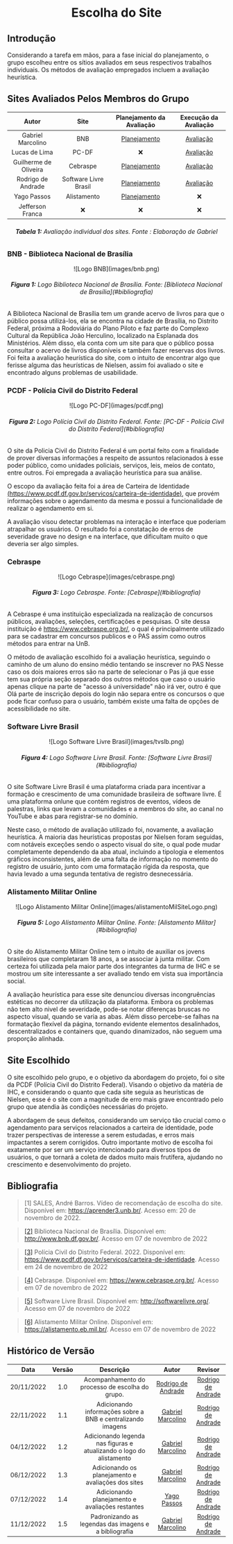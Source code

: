 <h1 align="center">Escolha do Site</h1>

## Introdução
Considerando a tarefa em mãos, para a fase inicial do planejamento, o grupo escolheu entre os sítios avaliados em seus respectivos trabalhos individuais. Os métodos
de avaliação empregados incluem a avaliação heurística.

## Sites Avaliados Pelos Membros do Grupo

|         Autor         |         Site          |                Planejamento da Avaliação                |                   Execução da Avaliação                    |
| :-------------------: | :-------------------: | :-----------------------------------------------------: | :--------------------------------------------------------: |
|   Gabriel Marcolino   |          BNB          |  [Planejamento](planejamento/planejamento-gabriel.pdf)  |  [Avaliação](planejamento/execucao-avaliacao-gabriel.pdf)  |
|     Lucas de Lima     |         PC-DF         |                           :x:                           |   [Avaliação](planejamento/execucao-avaliacao-lucas.pdf)   |
| Guilherme de Oliveira |       Cebraspe        | [Planejamento](planejamento/planejamento-guilherme.pdf) | [Avaliação](planejamento/execucao-avaliacao-guilherme.pdf) |
|  Rodrigo de Andrade   | Software Livre Brasil |  [Planejamento](planejamento/planejamento-rodrigo.pdf)  |  [Avaliação](planejamento/execucao-avaliacao-rodrigo.pdf)  |
|      Yago Passos      |      Alistamento      |  [Planejamento](planejamento/planejamento-yago.pdf) |                            :x:                             |
|   Jefferson Franca    |          :x:          |                           :x:                           |                            :x:                             |

<figcaption align='center'>
   <h6><b>Tabela 1:</b> Avaliação individual dos sites. Fonte : Elaboração de Gabriel</h6>
</figcaption>

### BNB - Biblioteca Nacional de Brasília

<center>
    ![Logo BNB](images/bnb.png)
    <figcaption align='center'>
        <h6><b>Figura 1:</b> Logo Biblioteca Nacional de Brasília. Fonte: [Biblioteca Nacional de Brasília](#bibliografia)
    </figcaption>
</center>

A Biblioteca Nacional de Brasília tem um grande acervo de livros para que o público possa utilizá-los, ela se encontra na cidade de Brasília, no Distrito Federal, próxima a Rodoviária do Plano Piloto e faz parte do Complexo Cultural da República João Herculino, localizado na Esplanada dos Ministérios.
Além disso, ela conta com um site para que o público possa consultar o acervo de livros disponíveis e também fazer reservas dos livros. Foi feita a avaliação heurística do site, com o intuito de encontrar algo que ferisse alguma das heurísticas de Nielsen, assim foi avaliado o site  e encontrado alguns problemas de usabilidade.


### PCDF - Polícia Civil do Distrito Federal

<center>
    ![Logo PC-DF](images/pcdf.png)
    <figcaption align='center'>
        <h6><b>Figura 2:</b>  Logo Polícia Civil do Distrito Federal. Fonte: [PC-DF - Polícia Civil do Distrito Federal](#bibliografia)
    </figcaption>
</center>

O site da Policia Civil do Distrito Federal é um portal feito com a finalidade de prover diversas informações a respeito de assuntos relacionados à esse poder público, como unidades policiais, serviços, leis, meios de contato, entre outros. Foi empregada a avaliação heurística para sua análise.

O escopo da avaliação feita foi a área de Carteira de Identidade [(https://www.pcdf.df.gov.br/servicos/carteira-de-identidade)](https://www.pcdf.df.gov.br/servicos/carteira-de-identidade), que provém informações sobre o agendamento da mesma e possui a funcionalidade de realizar o agendamento em si.

A avaliação visou detectar problemas na interação e interface que poderiam atrapalhar os usuários. O resultado foi a constatação de erros de severidade grave no design e na interface, que dificultam muito o que deveria ser algo simples.


### Cebraspe  

<center>
    ![Logo Cebraspe](images/cebraspe.png)
    <figcaption align='center'>
        <h6><b>Figura 3:</b>  Logo Cebraspe. Fonte: [Cebraspe](#bibliografia)
    </figcaption>
</center>

A Cebraspe é uma instituição especializada na realização de concursos públicos, avaliações, seleções, certificações e pesquisas.
O site dessa instituição é https://www.cebraspe.org.br/, o qual é principalmente utilizado para se cadastrar em concursos publicos e o PAS assim como outros métodos para entrar na UnB. 

O método de avaliação escolhido foi a avaliação heurística, seguindo o caminho de um aluno do ensino médio tentando se inscrever no PAS 
Nesse caso os dois maiores erros são na parte de selecionar o Pas já que esse tem sua própria seção separado dos outros métodos que caso o usuário apenas clique na parte de "acesso á universidade" não irá ver, outro é que Olá parte de inscrição depois do login não separa entre os concursos o que pode ficar confuso para o usuário, também existe uma falta de opções de acessibilidade no site.


### Software Livre Brasil

<center>
    ![Logo Software Livre Brasil](images/tvslb.png)
    <figcaption align='center'>
        <h6><b>Figura 4:</b> Logo Software Livre Brasil. Fonte: [Software Livre Brasil](#bibliografia)
    </figcaption>
</center>

O site Software Livre Brasil é uma plataforma criada para incentivar a formação e crescimento de uma comunidade brasileira de software livre. É uma plataforma onlune
que contém registros de eventos, vídeos de palestras, links que levam a comunidades e a membros do site, ao canal no YouTube e abas para registrar-se no domínio.

Neste caso, o método de avaliação utilizado foi, novamente, a avaliação heurística. A maioria das heurísticas propostas por Nielsen foram seguidas, com notáveis exceções sendo o aspecto visual do site, o qual pode mudar completamente dependendo da aba atual, incluindo a tipologia e elementos gráficos inconsistentes, além de uma falta de informação no momento do registro de usuário, junto com uma formatação rígida da resposta, que havia levado a uma segunda tentativa de registro desnecessária.

### Alistamento Militar Online

<center>
    ![Logo Alistamento Militar Online](images/alistamentoMilSiteLogo.png)
    <figcaption align='center'>
        <h6><b>Figura 5:</b> Logo Alistamento Militar Online. Fonte: [Alistamento Militar](#bibliografia)
    </figcaption>
</center>

O site do Alistamento Militar Online tem o intuito de auxiliar os jovens brasileiros que completaram 18 anos, a se associar à junta militar. Com certeza foi utilizada pela maior parte dos integrantes da turma de IHC e se mostrou um site interessante a ser avaliado tendo em vista sua importância social. 

A avaliação heurística para esse site denunciou diversas incongruências estéticas no decorrer da utilização da plataforma. Embora os problemas não tem alto nivel de severidade, pode-se notar diferenças bruscas no aspecto visual, quando se varia as abas. Além disso percebe-se falhas na formatação flexível da página, tornando evidente elementos desalinhados, descentralizados e containers que, quando dinamizados, não seguem uma proporção alinhada. 

## Site Escolhido
O site escolhido pelo grupo, e o objetivo da abordagem do projeto, foi o site da PCDF (Polícia Civil do Distrito Federal). Visando o objetivo da matéria de IHC, e considerando o quanto que cada site seguia as heurísticas de Nielsen, esse é o site com a magnitude de erro mais grave encontrado pelo grupo que atendia às condições necessárias do projeto.

A abordagem de seus defeitos, considerando um serviço tão crucial como o agendamento para serviços relacionados a carteira de identidade, pode trazer perspectivas de interesse a serem estudadas, e erros mais impactantes a serem corrigidos. Outro importante motivo de escolha foi exatamente por ser um serviço intencionado para diversos tipos de usuários, o que tornará a coleta de dados muito mais frutífera, ajudando no crescimento e desenvolvimento do projeto.

## Bibliografia

> [1] SALES, André Barros. Vídeo de recomendação de escolha do site. Disponível em: <https://aprender3.unb.br/>. Acesso em: 20 de novembro de 2022.

> [[2]](#bnb-biblioteca-nacional-de-brasilia) Biblioteca Nacional de Brasília. Disponível em: <http://www.bnb.df.gov.br/>. Acesso em 07 de novembro de 2022

> [[3]](#pcdf-policia-civil-do-distrito-federal) Polícia Civil do Distrito Federal. 2022. Disponível em: <https://www.pcdf.df.gov.br/servicos/carteira-de-identidade>. Acesso em 24 de novembro de 2022

> [[4]](#cebraspe) Cebraspe. Disponível em: <https://www.cebraspe.org.br/>. Acesso em 07 de novembro de 2022

> [[5]](#software-livre-brasil) Software Livre Brasil. Disponível em: <http://softwarelivre.org/>. Acesso em 07 de novembro de 2022

> [[6]](#alistamento-militar-online) Alistamento Militar Online. Disponível em: <https://alistamento.eb.mil.br/>. Acesso em 07 de novembro de 2022

## Histórico de Versão

|    Data    | Versão |                              Descrição                              |                          Autor                          |                         Revisor                         |
| :--------: | :----: | :-----------------------------------------------------------------: | :-----------------------------------------------------: | :-----------------------------------------------------: |
| 20/11/2022 |  1.0   |           Acompanhamento do processo de escolha do grupo.           | [Rodrigo de Andrade](https://github.com/OrlandiRodrigo) | [Rodrigo de Andrade](https://github.com/OrlandiRodrigo) |
| 22/11/2022 |  1.1   |     Adicionando informações sobre a BNB e centralizando imagens     |  [Gabriel Marcolino](https://github.com/GabrielMR360)   | [Rodrigo de Andrade](https://github.com/OrlandiRodrigo) |
| 04/12/2022 |  1.2   | Adicionando legenda nas figuras e atualizando o logo do alistamento |  [Gabriel Marcolino](https://github.com/GabrielMR360)   | [Rodrigo de Andrade](https://github.com/OrlandiRodrigo) |
| 06/12/2022 |  1.3   |         Adicionando os planejamento e avaliações dos sites          |  [Gabriel Marcolino](https://github.com/GabrielMR360)   | [Rodrigo de Andrade](https://github.com/OrlandiRodrigo) |
| 07/12/2022 |  1.4   |        Adicionando planejamento e avaliações restantes        |  [Yago Passos](https://github.com/yagompassos)   | [Rodrigo de Andrade](https://github.com/OrlandiRodrigo) |
| 11/12/2022 |  1.5   |        Padronizando as legendas das imagens e a bibliografia        |  [Gabriel Marcolino](https://github.com/GabrielMR360)   | [Rodrigo de Andrade](https://github.com/OrlandiRodrigo) |



